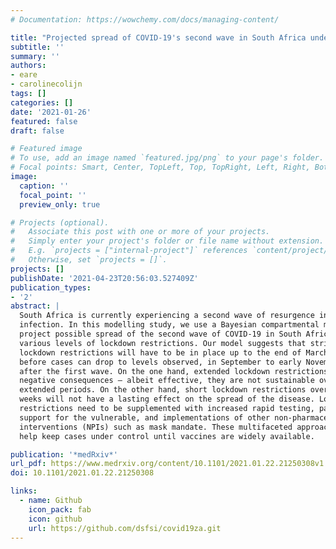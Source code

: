 ```yaml
---
# Documentation: https://wowchemy.com/docs/managing-content/

title: "Projected spread of COVID-19's second wave in South Africa under different levels of lockdown"
subtitle: ''
summary: ''
authors:
- eare
- carolinecolijn
tags: []
categories: []
date: '2021-01-26'
featured: false
draft: false

# Featured image
# To use, add an image named `featured.jpg/png` to your page's folder.
# Focal points: Smart, Center, TopLeft, Top, TopRight, Left, Right, BottomLeft, Bottom, BottomRight.
image:
  caption: ''
  focal_point: ''
  preview_only: true

# Projects (optional).
#   Associate this post with one or more of your projects.
#   Simply enter your project's folder or file name without extension.
#   E.g. `projects = ["internal-project"]` references `content/project/deep-learning/index.md`.
#   Otherwise, set `projects = []`.
projects: []
publishDate: '2021-04-23T20:56:03.527409Z'
publication_types:
- '2'
abstract: |
  South Africa is currently experiencing a second wave of resurgence in COVID-19
  infection. In this modelling study, we use a Bayesian compartmental model to
  project possible spread of the second wave of COVID-19 in South Africa under
  various levels of lockdown restrictions. Our model suggests that strict
  lockdown restrictions will have to be in place up to the end of March 2021
  before cases can drop to levels observed, in September to early November 2020,
  after the first wave. On the one hand, extended lockdown restrictions have
  negative consequences – albeit effective, they are not sustainable over
  extended periods. On the other hand, short lockdown restrictions over a few
  weeks will not have a lasting effect on the spread of the disease. Lockdown
  restrictions need to be supplemented with increased rapid testing, palliative
  support for the vulnerable, and implementations of other non-pharmaceutical
  interventions (NPIs) such as mask mandate. These multifaceted approaches could
  help keep cases under control until vaccines are widely available.

publication: '*medRxiv*'
url_pdf: https://www.medrxiv.org/content/10.1101/2021.01.22.21250308v1.full.pdf
doi: 10.1101/2021.01.22.21250308

links:
  - name: Github
    icon_pack: fab
    icon: github
    url: https://github.com/dsfsi/covid19za.git
---
```

